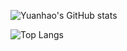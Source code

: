 ![Yuanhao's GitHub stats](https://github-readme-stats.vercel.app/api?username=edward-martyr&count_private=true&show_icons=true&theme=dracula)

![Top Langs](https://github-readme-stats.vercel.app/api/top-langs/?username=edward-martyr&theme=dracula&langs_count=10&layout=compact)
